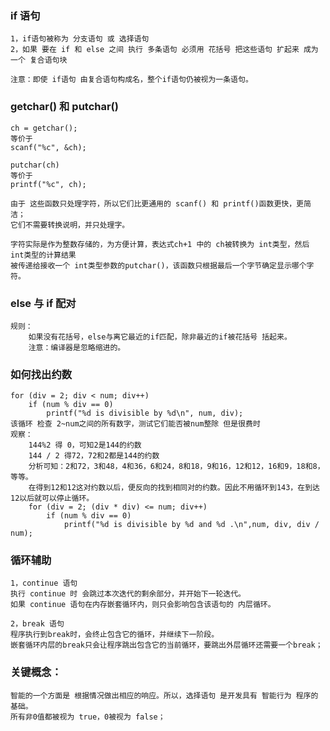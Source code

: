 ### if 语句
    1，if语句被称为 分支语句 或 选择语句
    2，如果 要在 if 和 else 之间 执行 多条语句 必须用 花括号 把这些语句 扩起来 成为一个 复合语句块

    注意：即使 if语句 由复合语句构成名，整个if语句仍被视为一条语句。

### getchar() 和 putchar()
    ch = getchar();
    等价于
    scanf("%c", &ch);

    putchar(ch)
    等价于
    printf("%c", ch);

    由于 这些函数只处理字符，所以它们比更通用的 scanf() 和 printf()函数更快，更简洁；
    它们不需要转换说明，并只处理字。

    字符实际是作为整数存储的，为方便计算，表达式ch+1 中的 ch被转换为 int类型，然后 int类型的计算结果
    被传递给接收一个 int类型参数的putchar()，该函数只根据最后一个字节确定显示哪个字符。

### else 与 if 配对
    规则：
        如果没有花括号，else与离它最近的if匹配，除非最近的if被花括号 括起来。
        注意：编译器是忽略缩进的。


### 如何找出约数
    for (div = 2; div < num; div++)
        if (num % div == 0)
            printf("%d is divisible by %d\n", num, div);
    该循环 检查 2~num之间的所有数字，测试它们能否被num整除 但是很费时
    观察：
        144%2 得 0，可知2是144的约数
        144 / 2 得72，72和2都是144的约数
        分析可知：2和72，3和48，4和36，6和24，8和18，9和16，12和12，16和9，18和8，等等。
        在得到12和12这对约数以后，便反向的找到相同对的约数。因此不用循环到143，在到达12以后就可以停止循环。
        for (div = 2; (div * div) <= num; div++)
            if (num % div == 0)
                printf("%d is divisible by %d and %d .\n",num, div, div / num);

### 循环辅助
    1，continue 语句
    执行 continue 时 会跳过本次迭代的剩余部分，并开始下一轮迭代。
    如果 continue 语句在内存嵌套循环内，则只会影响包含该语句的 内层循环。

    2，break 语句
    程序执行到break时，会终止包含它的循环，并继续下一阶段。
    嵌套循环内层的break只会让程序跳出包含它的当前循环，要跳出外层循环还需要一个break；


### 关键概念：
    智能的一个方面是 根据情况做出相应的响应。所以，选择语句 是开发具有 智能行为 程序的基础。
    所有非0值都被视为 true，0被视为 false；




















